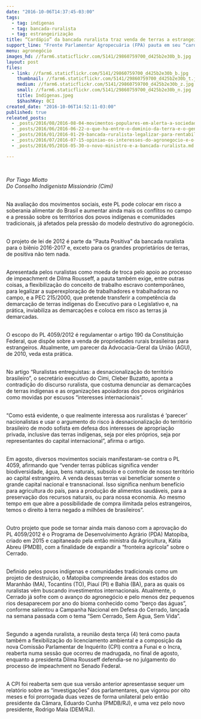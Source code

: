 ```yaml
---
date: "2016-10-06T14:37:45-03:00"
tags:
  - tag: indigenas
  - tag: bancada-ruralista
  - tag: estrangeirização
title: “Cardápio” da bancada ruralista traz venda de terras a estrangeiros como prioridade
support_line: "Frente Parlamentar Agropecuária (FPA) pauta em seu “cardápio” a aprovação do Projeto de Lei (PL) 4059/2012, que pretende liberar no território brasileiro "
menu: agronegócio
images_hd: //farm6.staticflickr.com/5141/29860759700_d425b2e30b_b.jpg
layout: post
files:
  - link: //farm6.staticflickr.com/5141/29860759700_d425b2e30b_b.jpg
    thumbnail: //farm6.staticflickr.com/5141/29860759700_d425b2e30b_t.jpg
    medium: //farm6.staticflickr.com/5141/29860759700_d425b2e30b_z.jpg
    small: //farm6.staticflickr.com/5141/29860759700_d425b2e30b_n.jpg
    title: Indígenas.jpeg
    $$hashKey: 0CI
created_date: "2016-10-06T14:52:11-03:00"
published: true
releated_posts:
  - _posts/2016/08/2016-08-04-movimentos-populares-em-alerta-a-sociedade-contra-a-venda-de-terras-para-estrangeiros.md
  - _posts/2016/06/2016-06-22-o-que-ha-entre-o-dominio-da-terra-e-o-genocidio-indigena.md
  - _posts/2016/01/2016-01-29-bancada-ruralista-legalizar-para-rentabilizar-a-terra.md
  - _posts/2016/07/2016-07-15-opiniao-os-interesses-do-agronegocio-e-o-governo-golpista.md
  - _posts/2016/05/2016-05-30-o-novo-ministro-e-a-bancada-ruralista.md

---
```

<p>&nbsp;</p>

<p><em>Por Tiago Miotto<br />
Do Conselho Indigenista Mission&aacute;rio (Cimi)</em></p>

<p><br />
Na avalia&ccedil;&atilde;o dos movimentos sociais, este PL pode colocar em risco a soberania alimentar do Brasil e aumentar ainda mais os conflitos no campo e a press&atilde;o sobre os territ&oacute;rios dos povos ind&iacute;genas e comunidades tradicionais, j&aacute; afetados pela press&atilde;o do modelo destrutivo do agroneg&oacute;cio.</p>

<p><br />
O projeto de lei de 2012 &eacute; parte da &ldquo;Pauta Positiva&rdquo; da bancada ruralista para o bi&ecirc;nio 2016-2017 e, exceto para os grandes propriet&aacute;rios de terras, de positiva n&atilde;o tem nada.</p>

<p><br />
Apresentada pelos ruralistas como moeda de troca pelo apoio ao processo de impeachment de Dilma Rousseff, a pauta tamb&eacute;m exige, entre outras coisas, a flexibiliza&ccedil;&atilde;o do conceito de trabalho escravo contempor&acirc;neo, para legalizar a superexplora&ccedil;&atilde;o de trabalhadores e trabalhadoras no campo, e a PEC 215/2000, que pretende transferir a compet&ecirc;ncia da demarca&ccedil;&atilde;o de terras ind&iacute;genas do Executivo para o Legislativo e, na pr&aacute;tica, inviabiliza as demarca&ccedil;&otilde;es e coloca em risco as terras j&aacute; demarcadas.</p>

<p><br />
O escopo do PL 4059/2012 &eacute; regulamentar o artigo 190 da Constitui&ccedil;&atilde;o Federal, que disp&otilde;e sobre a venda de propriedades rurais brasileiras para estrangeiros. Atualmente, um parecer da Advocacia-Geral da Uni&atilde;o (AGU), de 2010, veda esta pr&aacute;tica.</p>

<p><br />
No artigo &ldquo;Ruralistas entreguistas: a desnacionaliza&ccedil;&atilde;o do territ&oacute;rio brasileiro&rdquo;, o secret&aacute;rio executivo do Cimi, Cleber Buzatto, aponta a contradi&ccedil;&atilde;o do discurso ruralista, que costuma denunciar as demarca&ccedil;&otilde;es de terras ind&iacute;genas e as organiza&ccedil;&otilde;es apoiadoras dos povos origin&aacute;rios como movidas por escusos &ldquo;interesses internacionais&rdquo;.</p>

<p><br />
&ldquo;Como est&aacute; evidente, o que realmente interessa aos ruralistas &eacute; &lsquo;parecer&rsquo; nacionalistas e usar o argumento do risco &agrave; desnacionaliza&ccedil;&atilde;o do territ&oacute;rio brasileiro de modo sofista em defesa dos interesses de apropria&ccedil;&atilde;o privada, inclusive das terras ind&iacute;genas, seja por eles pr&oacute;prios, seja por representantes do capital internacional&rdquo;, afirma o artigo.</p>

<p><br />
Em agosto, diversos movimentos sociais manifestaram-se contra o PL 4059, afirmando que &ldquo;vender terras p&uacute;blicas significa vender biodiversidade, &aacute;gua, bens naturais, subsolo e o controle de nosso territ&oacute;rio ao capital estrangeiro. A venda dessas terras vai beneficiar somente o grande capital nacional e transnacional. Isso significa nenhum benef&iacute;cio para agricultura do pa&iacute;s, para a produ&ccedil;&atilde;o de alimentos saud&aacute;veis, para a preserva&ccedil;&atilde;o dos recursos naturais, ou para nossa economia. Ao mesmo tempo em que abre a possibilidade de compra ilimitada pelos estrangeiros, temos o direito &agrave; terra negado a milh&otilde;es de brasileiros&rdquo;.</p>

<p><br />
Outro projeto que pode se tornar ainda mais danoso com a aprova&ccedil;&atilde;o do PL 4059/2012 &eacute; o Programa de Desenvolvimento Agr&aacute;rio (PDA) Matopiba, criado em 2015 e capitaneado pela ent&atilde;o ministra da Agricultura, K&aacute;tia Abreu (PMDB), com a finalidade de expandir a &ldquo;fronteira agr&iacute;cola&rdquo; sobre o Cerrado.</p>

<p><br />
Definido pelos povos ind&iacute;genas e comunidades tradicionais como um projeto de destrui&ccedil;&atilde;o, o Matopiba compreende &aacute;reas dos estados do Maranh&atilde;o (MA), Tocantins (TO), Piau&iacute; (PI) e Bahia (BA), para as quais os ruralistas v&ecirc;m buscando investimentos internacionais. Atualmente, o Cerrado j&aacute; sofre com o avan&ccedil;o do agroneg&oacute;cio e pelo menos dez pequenos rios desaparecem por ano do bioma conhecido como &ldquo;ber&ccedil;o das &aacute;guas&rdquo;, conforme salientou a Campanha Nacional em Defesa do Cerrado, lan&ccedil;ada na semana passada com o tema &ldquo;Sem Cerrado, Sem &Aacute;gua, Sem Vida&rdquo;.</p>

<p><br />
Segundo a agenda ruralista, a reuni&atilde;o desta ter&ccedil;a (4) ter&aacute; como pauta tamb&eacute;m a flexibiliza&ccedil;&atilde;o do licenciamento ambiental e a composi&ccedil;&atilde;o da nova Comiss&atilde;o Parlamentar de Inqu&eacute;rito (CPI) contra a Funai e o Incra, reaberta numa sess&atilde;o que ocorreu de madrugada, no final de agosto, enquanto a presidenta Dilma Rousseff defendia-se no julgamento do processo de impeachment no Senado Federal.</p>

<p><br />
A CPI foi reaberta sem que sua vers&atilde;o anterior apresentasse sequer um relat&oacute;rio sobre as &ldquo;investiga&ccedil;&otilde;es&rdquo; dos parlamentares, que vigorou por oito meses e foi prorrogada duas vezes de forma unilateral pelo ent&atilde;o presidente da C&acirc;mara, Eduardo Cunha (PMDB/RJ), e uma vez pelo novo presidente, Rodrigo Maia (DEM/RJ).</p>
